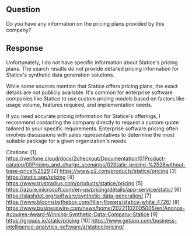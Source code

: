 ## Question

Do you have any information on the pricing plans provided by this company?

## Response

Unfortunately, I do not have specific information about Statice's pricing plans. The search results do not provide detailed pricing information for Statice's synthetic data generation solutions.

While some sources mention that Statice offers pricing plans, the exact details are not publicly available. It's common for enterprise software companies like Statice to use custom pricing models based on factors like usage volume, features required, and implementation needs.

If you need accurate pricing information for Statice's offerings, I recommend contacting the company directly to request a custom quote tailored to your specific requirements. Enterprise software pricing often involves discussions with sales representatives to determine the most suitable package for a given organization's needs.

Citations:
[1] https://verifone.cloud/docs/2checkout/Documentation/01Product-catalog/05Pricing_and_charge_scenarios/02Static-pricing-%2528without-base-price%2529
[2] https://www.g2.com/products/statice/pricing
[3] https://static.app/pricing
[4] https://www.trustradius.com/products/statice/pricing
[5] https://azure.microsoft.com/en-us/pricing/details/app-service/static/
[6] https://slashdot.org/software/synthetic-data-generation/
[7] https://www.bloomsbythebox.com/filler-flowers/statice-white_4726/
[8] https://www.businesswire.com/news/home/20221102005005/en/Anonos-Acquires-Award-Winning-Synthetic-Data-Company-Statice
[9] https://groups.io/static/pricing
[10] https://www.getapp.com/business-intelligence-analytics-software/a/statice/pricing/
